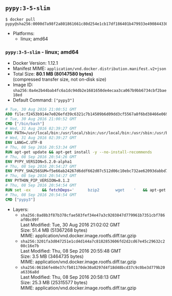 ## `pypy:3-5-slim`

```console
$ docker pull pypy@sha256:0000d7a98f2a801861661c80d254e1cb17df186401b479933e490844330d2988
```

-	Platforms:
	-	linux; amd64

### `pypy:3-5-slim` - linux; amd64

-	Docker Version: 1.12.1
-	Manifest MIME: `application/vnd.docker.distribution.manifest.v2+json`
-	Total Size: **80.1 MB (80147580 bytes)**  
	(compressed transfer size, not on-disk size)
-	Image ID: `sha256:0a4e2b44bab4fc6a1dc94db2e1681650de4ecaa3ca067b9bb6734cbf2bae18ed`
-	Default Command: `["pypy3"]`

```dockerfile
# Tue, 30 Aug 2016 21:00:51 GMT
ADD file:f2453b914e7e026efd39c6321c7b14509b6d09dd3cf5567a8f6bd38466e06954 in / 
# Tue, 30 Aug 2016 21:00:52 GMT
CMD ["/bin/bash"]
# Wed, 31 Aug 2016 02:39:27 GMT
ENV PATH=/usr/local/bin:/usr/local/sbin:/usr/local/bin:/usr/sbin:/usr/bin:/sbin:/bin
# Wed, 31 Aug 2016 02:39:27 GMT
ENV LANG=C.UTF-8
# Thu, 08 Sep 2016 20:53:34 GMT
RUN apt-get update && apt-get install -y --no-install-recommends 		ca-certificates 		libexpat1 		libffi6 		libsqlite3-0 	&& rm -rf /var/lib/apt/lists/*
# Thu, 08 Sep 2016 20:54:26 GMT
ENV PYPY_VERSION=5.2.0-alpha1
# Thu, 08 Sep 2016 20:54:27 GMT
ENV PYPY_SHA256SUM=f5e66ab24267d6ddf662d07c512d06c10ebc732ae62093dabbd775ac63b9060a
# Thu, 08 Sep 2016 20:54:27 GMT
ENV PYTHON_PIP_VERSION=8.1.2
# Thu, 08 Sep 2016 20:54:54 GMT
RUN set -ex 	&& fetchDeps=' 		bzip2 		wget 	' 	&& apt-get update && apt-get install -y $fetchDeps --no-install-recommends && rm -rf /var/lib/apt/lists/* 		&& wget -O pypy.tar.bz2 "https://bitbucket.org/pypy/pypy/downloads/pypy3.3-v${PYPY_VERSION}-linux64.tar.bz2" 	&& echo "$PYPY_SHA256SUM  pypy.tar.bz2" | sha256sum -c 	&& tar -xjC /usr/local --strip-components=1 -f pypy.tar.bz2 	&& rm pypy.tar.bz2 		&& if [ ! -e /usr/local/bin/pip3 ]; then : 		&& wget -O /tmp/get-pip.py 'https://bootstrap.pypa.io/get-pip.py' 		&& pypy3 /tmp/get-pip.py "pip==$PYTHON_PIP_VERSION" 		&& rm /tmp/get-pip.py 	; fi 	&& pip3 install --no-cache-dir --upgrade --force-reinstall "pip==$PYTHON_PIP_VERSION" 	&& [ "$(pip list |tac|tac| awk -F '[ ()]+' '$1 == "pip" { print $2; exit }')" = "$PYTHON_PIP_VERSION" ] 		&& apt-get purge -y --auto-remove $fetchDeps 	&& rm -rf ~/.cache
# Thu, 08 Sep 2016 20:54:54 GMT
CMD ["pypy3"]
```

-	Layers:
	-	`sha256:8ad8b3f87b378cfae583fef34e47a3c9203847d779961b7351cbf786af0bc09f`  
		Last Modified: Tue, 30 Aug 2016 21:02:02 GMT  
		Size: 51.4 MB (51367268 bytes)  
		MIME: application/vnd.docker.image.rootfs.diff.tar.gzip
	-	`sha256:3201fa3d047251e1cd4d144a7c8182853606fd2d2cd67e45c29632c208c16e7b`  
		Last Modified: Thu, 08 Sep 2016 20:55:48 GMT  
		Size: 3.5 MB (3464735 bytes)  
		MIME: application/vnd.docker.image.rootfs.diff.tar.gzip
	-	`sha256:061b6fe40e37cfb01170de30a0297d4f18d48bcd37c9c0be3d779b20a6336a8d`  
		Last Modified: Thu, 08 Sep 2016 20:58:13 GMT  
		Size: 25.3 MB (25315577 bytes)  
		MIME: application/vnd.docker.image.rootfs.diff.tar.gzip
